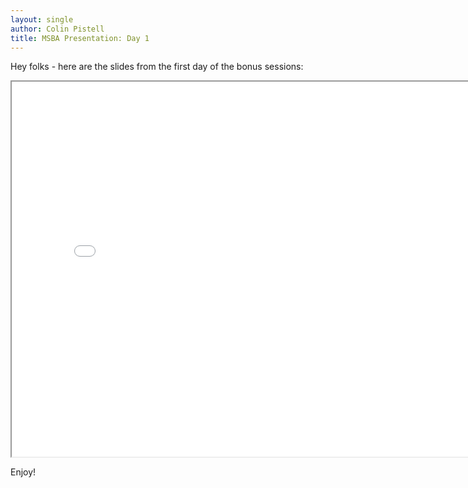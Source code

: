 ```yaml
---
layout: single
author: Colin Pistell
title: MSBA Presentation: Day 1
---
```


Hey folks - here are the slides from the first day of the bonus sessions:

<iframe width="800" height="600" src="/msbaPresentations/presentations/day2/"></iframe>

Enjoy!
